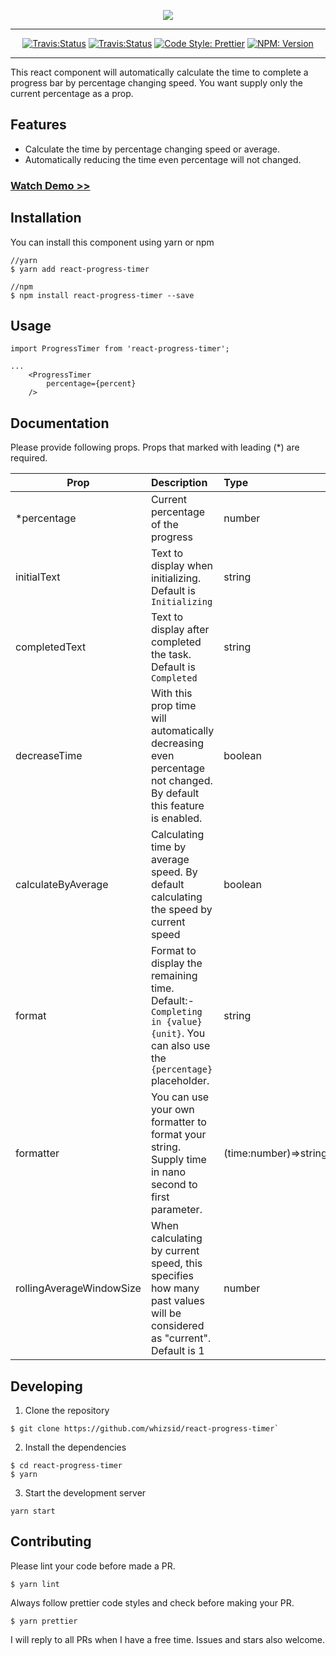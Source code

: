 <p align="center">
	<a href="https://github.com/whizsid/react-progress-timer">
			<img src="https://i.imgur.com/9FlfaSt.png" />
	</a>
</p>

---
<p align="center">
	<a href="https://opensource.org/licenses/MIT"><img src="https://img.shields.io/badge/License-MIT-green.svg" alt="Travis:Status"/></a>
	<a href="https://travis-ci.org/whizsid/react-progress-timer"><img src="https://travis-ci.org/whizsid/react-progress-timer.svg?branch=master" alt="Travis:Status"/></a>
	<a href="https://github.com/whizsid/react-progress-timer"><img src="https://img.shields.io/badge/code_style-prettier-ff69b4.svg?style=flat-square" alt="Code Style: Prettier"/></a>
	<a href="https://www.npmjs.com/package/react-progress-timer"><img src="https://img.shields.io/npm/v/react-progress-timer" alt="NPM: Version"/></a>
</p>

---

This react component will automatically calculate the time to complete a progress bar by percentage changing speed. You want supply only the current percentage as a prop.

## Features

- Calculate the time by percentage changing speed or average.
- Automatically reducing the time even percentage will not changed.

### [Watch Demo >>](https://whizsid.github.io/react-progress-timer)


## Installation

You can install this component using yarn or npm

```
//yarn
$ yarn add react-progress-timer

//npm
$ npm install react-progress-timer --save
```

## Usage

```
import ProgressTimer from 'react-progress-timer';

...
	<ProgressTimer
		percentage={percent}
	/>

```

## Documentation

Please provide following props. Props that marked with leading (*) are required.

| Prop | Description | Type |
| ------------- |:-------------| :-----|
| *percentage | Current percentage of the progress | number|
| initialText | Text to display when initializing. Default is `Initializing` | string |
| completedText | Text to display after completed the task. Default is `Completed` | string |
| decreaseTime | With this prop time will automatically decreasing even percentage not changed. By default this feature is enabled. | boolean |
| calculateByAverage | Calculating time by average speed. By default calculating the speed by current speed | boolean|
| format | Format to display the remaining time. Default:- `Completing in {value} {unit}`. You can also use the `{percentage}` placeholder. | string|
| formatter | You can use your own formatter to format your string. Supply time in nano second to first parameter. | (time:number)=>string |
| rollingAverageWindowSize | When calculating by current speed, this specifies how many past values will be considered as "current". Default is 1 | number

## Developing

1. Clone the repository

```
$ git clone https://github.com/whizsid/react-progress-timer`
```

2. Install the dependencies

```
$ cd react-progress-timer
$ yarn
```

3. Start the development server

```
yarn start
```

## Contributing

Please lint your code before made a PR.

```
$ yarn lint
```

Always follow prettier code styles and check before making your PR.

```
$ yarn prettier
```

I will reply to all PRs when I have a free time. Issues and stars also welcome.
